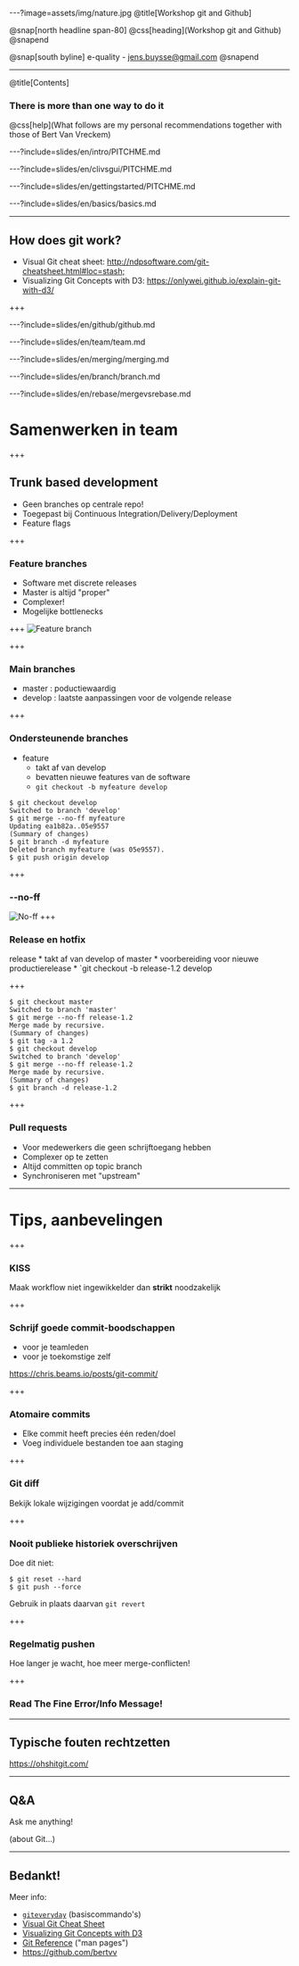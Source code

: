 ---?image=assets/img/nature.jpg
@title[Workshop git and Github]

@snap[north headline span-80]
@css[heading](Workshop git and Github)
@snapend

@snap[south byline]
e-quality - jens.buysse@gmail.com
@snapend

---
@title[Contents]

### There is more than one way to do it
@css[help](What follows are my personal recommendations together with those of Bert Van Vreckem)

---?include=slides/en/intro/PITCHME.md

---?include=slides/en/clivsgui/PITCHME.md

---?include=slides/en/gettingstarted/PITCHME.md

---?include=slides/en/basics/basics.md

---
## How does git work?

- Visual Git cheat sheet: <http://ndpsoftware.com/git-cheatsheet.html#loc=stash;>
- Visualizing Git Concepts with D3: <https://onlywei.github.io/explain-git-with-d3/>

+++

---?include=slides/en/github/github.md

---?include=slides/en/team/team.md

---?include=slides/en/merging/merging.md

---?include=slides/en/branch/branch.md

---?include=slides/en/rebase/mergevsrebase.md




# Samenwerken in team

+++

## Trunk based development

- Geen branches op centrale repo!
- Toegepast bij Continuous Integration/Delivery/Deployment
- Feature flags

+++

### Feature branches

- Software met discrete releases
- Master is altijd "proper"
- Complexer!
- Mogelijke bottlenecks

+++
![Feature branch](assets/feature.png)

+++
### Main branches
* master : poductiewaardig
* develop : laatste aanpassingen voor de volgende release

+++
### Ondersteunende branches

* feature
	* takt af van develop
	* bevatten nieuwe features van de software
	* `git checkout -b myfeature develop`

```
$ git checkout develop
Switched to branch 'develop'
$ git merge --no-ff myfeature
Updating ea1b82a..05e9557
(Summary of changes)
$ git branch -d myfeature
Deleted branch myfeature (was 05e9557).
$ git push origin develop
```

+++
### --no-ff

![No-ff](assets/noff.png)
+++

### Release en hotfix

 release
	* takt af van develop of master
	* voorbereiding voor nieuwe productierelease
	* `git checkout -b release-1.2 develop

	
+++

```
$ git checkout master
Switched to branch 'master'
$ git merge --no-ff release-1.2
Merge made by recursive.
(Summary of changes)
$ git tag -a 1.2
$ git checkout develop
Switched to branch 'develop'
$ git merge --no-ff release-1.2
Merge made by recursive.
(Summary of changes)
$ git branch -d release-1.2
```

+++

### Pull requests

- Voor medewerkers die geen schrijftoegang hebben
- Complexer op te zetten
- Altijd committen op topic branch
- Synchroniseren met "upstream"

---

# Tips, aanbevelingen

+++

### KISS

Maak workflow niet ingewikkelder dan **strikt** noodzakelijk

+++

### Schrijf goede commit-boodschappen

- voor je teamleden
- voor je toekomstige zelf

<https://chris.beams.io/posts/git-commit/>

+++

### Atomaire commits

- Elke commit heeft precies één reden/doel
- Voeg individuele bestanden toe aan staging

+++

### Git diff

Bekijk lokale wijzigingen voordat je add/commit

+++

### Nooit publieke historiek overschrijven

Doe dit niet:

```console
$ git reset --hard
$ git push --force
```

Gebruik in plaats daarvan `git revert`

+++

### Regelmatig pushen

Hoe langer je wacht, hoe meer merge-conflicten!

+++

### Read The Fine Error/Info Message!

---

## Typische fouten rechtzetten

<https://ohshitgit.com/>

---

## Q&A

Ask me anything!

(about Git...)

---

## Bedankt!

Meer info:

* [`giteveryday`](http://git-scm.com/docs/giteveryday) (basiscommando's)
* [Visual Git Cheat Sheet](http://ndpsoftware.com/git-cheatsheet.html)
* [Visualizing Git Concepts with D3](https://onlywei.github.io/explain-git-with-d3/)
* [Git Reference](http://git-scm.com/docs) ("man pages")
* <https://github.com/bertvv>
